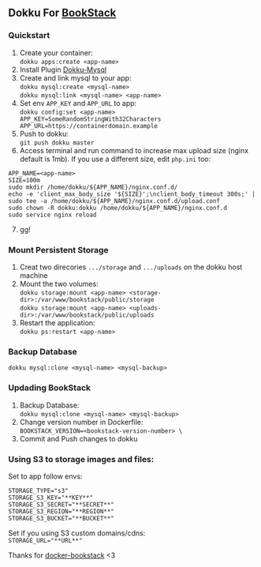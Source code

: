 
## Dokku For [BookStack](https://github.com/ssddanbrown/BookStack)

### Quickstart
1. Create your container:  
  `dokku apps:create <app-name>`
2. Install Plugin [Dokku-Mysql](https://github.com/dokku/dokku-mysql)
3. Create and link mysql to your app:  
  `dokku mysql:create <mysql-name>`  
  `dokku mysql:link <mysql-name> <app-name>`
4. Set env `APP_KEY` and `APP_URL` to app:  
  `dokku config:set <app-name> APP_KEY=SomeRandomStringWith32Characters APP_URL=https://containerdomain.example`
4. Push to dokku:  
  `git push dokku master`
5. Access terminal and run command to increase max upload size (nginx default is 1mb). If you use a different size, edit `php.ini` too:
  ```
  APP_NAME=<app-name>
  SIZE=100m
  sudo mkdir /home/dokku/${APP_NAME}/nginx.conf.d/
  echo -e 'client_max_body_size '${SIZE}';\nclient_body_timeout 300s;' | sudo tee -a /home/dokku/${APP_NAME}/nginx.conf.d/upload.conf
  sudo chown -R dokku:dokku /home/dokku/${APP_NAME}/nginx.conf.d
  sudo service nginx reload
  ```
7. gg!

### Mount Persistent Storage
1. Creat two direcories `.../storage` and `.../uploads` on the dokku host machine
2. Mount the two volumes:  
  `dokku storage:mount <app-name> <storage-dir>:/var/www/bookstack/public/storage`  
  `dokku storage:mount <app-name> <uploads-dir>:/var/www/bookstack/public/uploads`
3. Restart the application:  
  `dokku ps:restart <app-name>`

### Backup Database
`dokku mysql:clone <mysql-name> <mysql-backup>`

### Updading BookStack
1. Backup Database:  
  `dokku mysql:clone <mysql-name> <mysql-backup>`
2. Change version number in Dockerfile:  
  `BOOKSTACK_VERSION=<bookstack-version-number> \`
3. Commit and Push changes to dokku

### Using S3 to storage images and files:
Set to app follow envs:
```
STORAGE_TYPE="s3"
STORAGE_S3_KEY="**KEY**"
STORAGE_S3_SECRET="**SECRET**"
STORAGE_S3_REGION="**REGION**"
STORAGE_S3_BUCKET="**BUCKET**"
```
Set if you using S3 custom domains/cdns:  
`STORAGE_URL="**URL**"`

Thanks for [docker-bookstack](https://github.com/solidnerd/docker-bookstack) <3
